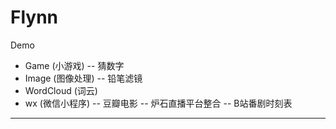 # Flynn
Demo 

* Game (小游戏)
	-- 猜数字
* Image (图像处理)
	-- 铅笔滤镜
* WordCloud (词云)
* wx (微信小程序)
	-- 豆瓣电影
	-- 炉石直播平台整合
	-- B站番剧时刻表

*********************


